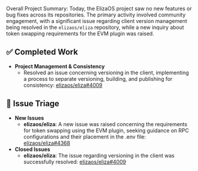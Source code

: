 Overall Project Summary:
Today, the ElizaOS project saw no new features or bug fixes across its repositories. The primary activity involved community engagement, with a significant issue regarding client version management being resolved in the `elizaos/eliza` repository, while a new inquiry about token swapping requirements for the EVM plugin was raised.

## ✅ Completed Work
- **Project Management & Consistency**
    - Resolved an issue concerning versioning in the client, implementing a process to separate versioning, building, and publishing for consistency: [elizaos/eliza#4009](https://github.com/elizaos/eliza/issues/4009)

## 🐞 Issue Triage
- **New Issues**
    - **elizaos/eliza**: A new issue was raised concerning the requirements for token swapping using the EVM plugin, seeking guidance on RPC configurations and their placement in the .env file: [elizaos/eliza#4368](https://github.com/elizaos/eliza/issues/4368)
- **Closed Issues**
    - **elizaos/eliza**: The issue regarding versioning in the client was successfully resolved: [elizaos/eliza#4009](https://github.com/elizaos/eliza/issues/4009)